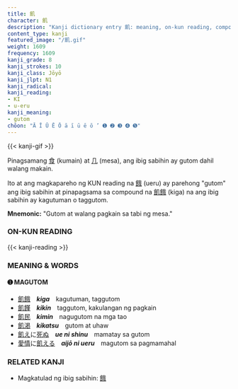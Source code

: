 ```yaml
---
title: 飢
character: 飢
description: "Kanji dictionary entry 飢: meaning, on-kun reading, compounds, origin, related kanji"
content_type: kanji
featured_image: "/飢.gif"
weight: 1609
frequency: 1609
kanji_grade: 8
kanji_strokes: 10
kanji_class: Jōyō
kanji_jlpt: N1
kanji_radical: 
kanji_reading: 
- KI
- u-eru
kanji_meaning:
- gutom
chōon: "Ā Ī Ū Ē Ō ā ī ū ē ō ’ ➊ ➋ ➌ ➍ ➎"
---
```

[//]: # (Don't edit the line below. Kanji animated GIF code is automatically generated.)
{{< kanji-gif >}}

[//]: # (Edit below this line.)

Pinagsamang [食](../食) (kumain) at [几](../几) (mesa), ang ibig sabihin ay gutom dahil walang makain.

Ito at ang magkapareho ng KUN reading na [餓](../餓) (ueru) ay parehong "gutom" ang ibig sabihin at pinapagsama sa compound na [飢](../飢)[餓](../餓) (kiga) na ang ibig sabihin ay kagutuman o taggutom.
 
**Mnemonic:** "Gutom at walang pagkain sa tabi ng mesa."

### ON-KUN READING

[//]: # (Don't edit the line below. ON-KUN READING code is automatically generated.)
{{< kanji-reading >}}

### MEANING & WORDS

#### ➊ **MAGUTOM**
  - [飢](../飢)[餓](../餓)　***kiga***　kagutuman, taggutom
  - [飢](../飢)[饉](../饉)　***kikin***　taggutom, kakulangan ng pagkain
  - [飢](../飢)[民](../民)　***kimin***　nagugutom na mga tao
  - [飢](../飢)[渇](../渇)　***kikatsu***　gutom at uhaw
  - [飢え](../飢)に[死ぬ](../死)　***ue ni shinu***　mamatay sa gutom
  - [愛](../愛)[情](../情)に[飢える](../飢)　***aijō ni ueru***　magutom sa pagmamahal

### RELATED KANJI
  - Magkatulad ng ibig sabihin: [餓](../餓)

